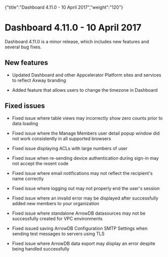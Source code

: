 {"title":"Dashboard 4.11.0 - 10 April 2017","weight":"120"} 

# Dashboard 4.11.0 - 10 April 2017

Dashboard 4.11.0 is a minor release, which includes new features and several bug fixes.

## New features

*   Updated Dashboard and other Appcelerator Platform sites and services to reflect Axway branding
    
*   Added feature that allows users to change the timezone in Dashboard
    

## Fixed issues

*   Fixed issue where table views may incorrectly show zero counts prior to data loading
    
*   Fixed issue where the Manage Members user detail popup window did not work consistently in all supported browsers
    
*   Fixed issue displaying ACLs with large numbers of user
    
*   Fixed issue when re-sending device authentication during sign-in may not accept the resent code
    
*   Fixed issue where email notifications may not reflect the recipient's name correctly
    
*   Fixed issue where logging out may not properly end the user's session
    
*   Fixed issue where an invalid error may be displayed after successfully added new members to your organization
    
*   Fixed issue where standalone ArrowDB datasources may not be successfully created for VPC environments
    
*   Fixed issued saving ArrowDB Configuration SMTP Settings when sending test messages to servers using TLS
    
*   Fixed issue where ArrowDB data export may display an error despite being handled successfully